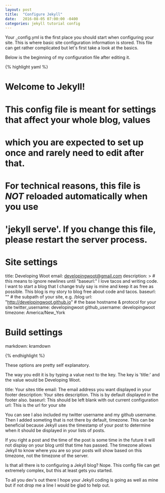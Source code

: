 ```yaml
---
layout: post
title:  "Configure Jekyll"
date:   2016-08-05 07:00:00 -0400
categories: jekyll tutorial config
---
```


Your _config.yml is the first place you should start when configuring your site.  This is where basic site configuration information is stored.  This file can get rather complicated but let's first take a look at the basics.

Below is the beginning of my configuration file after editing it.

{% highlight yaml %}

# Welcome to Jekyll!
#
# This config file is meant for settings that affect your whole blog, values
# which you are expected to set up once and rarely need to edit after that.
# For technical reasons, this file is *NOT* reloaded automatically when you use
# 'jekyll serve'. If you change this file, please restart the server process.

# Site settings
title: Developing Woot
email: developingwoot@gmail.com
description: > # this means to ignore newlines until "baseurl:"
  I love tacos and writing code.  I want to start a blog that I change
  truly say is mine and keep it as free as possible.  This blog is 
  my story to blog free about code and tacos.
baseurl: "" # the subpath of your site, e.g. /blog
url: "http://developingwoot.github.io" # the base hostname & protocol for your site
twitter_username: developingwoot
github_username:  developingwoot
timezone: America/New_York

# Build settings
markdown: kramdown

{% endhighlight %}

These options are pretty self explanatory.

The way you edit it is by typing a value next to the key.  The key is 'title:' and the value would be Developing Woot.

title: Your sites title 
email: The email address you want displayed in your footer
description: Your sites description.  This is by default displayed in the footer also.
baseurl: This should be left blank with out current configuration
url: This is the url for your site

You can see I also included my twitter username and my github username.  Then I added someting that is not there by default, timezone.  This can be beneficial because Jekyll uses the timestamp of your post to determine when it should be displayed in your lists of posts.

If you right a post and the time of the post is some time in the future it will not display on your blog until that time has passed.  The timezone allows Jekyll to know where you are so your posts will show based on this timezone, not the timezone of the server.

Is that all there is to configuring a Jekyll blog?  Nope.  This config file can get extremely complex, but this at least gets you started.

To all you dev's out there I hope your Jekyll coding is going as well as mine but if not drop me a line I would be glad to help out.